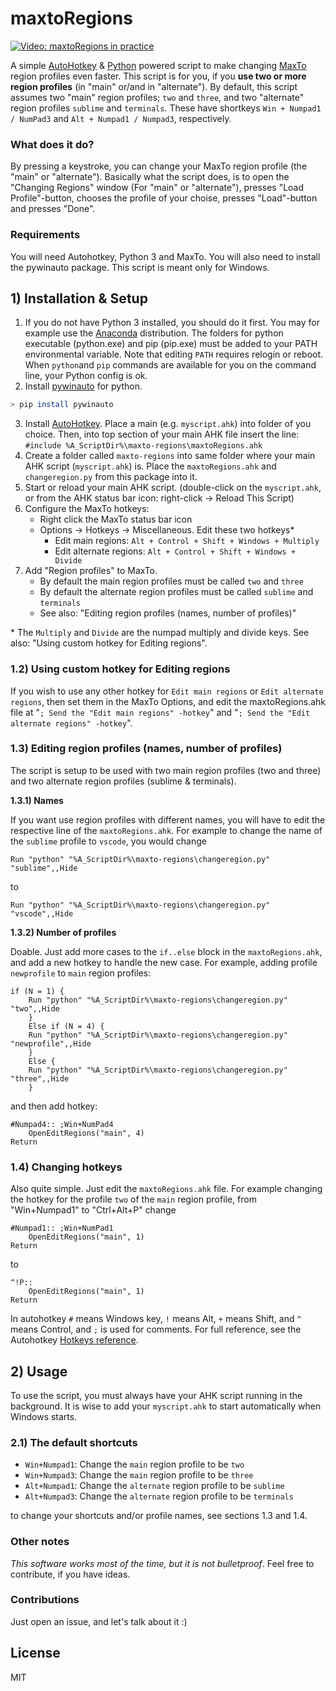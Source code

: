 # maxtoRegions

[![Video: maxtoRegions in practice](https://media.giphy.com/media/xUOxf6w8BxyfMFgITK/giphy.gif)](https://nodesource.com/products/nsolid)

A simple [AutoHotkey](https://autohotkey.com/) & [Python](https://www.python.org/) powered script to make changing [MaxTo](https://maxto.net/) region profiles even faster. This script is for you, if you **use two or more region profiles** (in "main" or/and in "alternate"). By default, this script assumes two "main" region profiles; `two` and `three`, and two "alternate" region profiles `sublime` and `terminals`. These have shortkeys `Win + Numpad1 / NumPad3` and `Alt + Numpad1 / Numpad3`, respectively.

### What does it do?

By pressing a keystroke, you can change your MaxTo region profile (the "main" or "alternate"). Basically what the script does, is to open the "Changing Regions" window (For "main" or "alternate"), presses "Load Profile"-button, chooses the profile of your choise, presses "Load"-button and presses "Done".

### Requirements

You will need Autohotkey, Python 3 and MaxTo. You will also need to install the pywinauto package. This script is meant only for Windows.

## 1) Installation & Setup

1. If you do not have Python 3 installed, you should do it first. You may for example use the [Anaconda](https://anaconda.org/) distribution. The folders for python executable (python.exe) and pip (pip.exe) must be added to your PATH environmental variable. Note that editing `PATH` requires relogin or reboot. When `python`and `pip` commands are available for you on the command line, your Python config is ok.
2. Install [pywinauto](https://github.com/pywinauto/pywinauto) for python.

```sh
> pip install pywinauto
```

3. Install [AutoHotkey](https://autohotkey.com/). Place a main (e.g. `myscript.ahk`) into folder of you choice. Then, into top section of your main AHK file insert the line:
   `#include %A_ScriptDir%\maxto-regions\maxtoRegions.ahk`
4. Create a folder called `maxto-regions` into same folder where your main AHK script (`myscript.ahk`) is. Place the `maxtoRegions.ahk` and `changeregion.py` from this package into it.
5. Start or reload your main AHK script. (double-click on the `myscript.ahk`, or from the AHK status bar icon: right-click -> Reload This Script)
6. Configure the MaxTo hotkeys:
   * Right click the MaxTo status bar icon
   * Options -> Hotkeys -> Miscellaneous. Edit these two hotkeys\*
     * Edit main regions: `Alt + Control + Shift + Windows + Multiply`
     * Edit alternate regions: `Alt + Control + Shift + Windows + Divide`
7. Add "Region profiles" to MaxTo.
   * By default the main region profiles must be called `two` and `three`
   * By default the alternate region profiles must be called `sublime` and `terminals`
   * See also: "Editing region profiles (names, number of profiles)"

\* The `Multiply` and `Divide` are the numpad multiply and divide keys. See also: "Using custom hotkey for Editing regions".

### 1.2) Using custom hotkey for Editing regions

If you wish to use any other hotkey for `Edit main regions` or `Edit alternate regions`, then set them in the MaxTo Options, and edit the maxtoRegions.ahk file at "`; Send the "Edit main regions" -hotkey`" and "`; Send the "Edit alternate regions" -hotkey`".

### 1.3) Editing region profiles (names, number of profiles)

The script is setup to be used with two main region profiles (two and three) and two alternate region profiles (sublime & terminals).

**1.3.1) Names**

If you want use region profiles with different names, you will have to edit the respective line of the `maxtoRegions.ahk`. For example to change the name of the `sublime` profile to `vscode`, you would change

```
Run "python" "%A_ScriptDir%\maxto-regions\changeregion.py" "sublime",,Hide
```

to

```
Run "python" "%A_ScriptDir%\maxto-regions\changeregion.py" "vscode",,Hide
```

**1.3.2) Number of profiles**

Doable. Just add more cases to the `if..else` block in the `maxtoRegions.ahk`, and add a new hotkey to handle the new case. For example, adding profile `newprofile` to `main` region profiles:

```
if (N = 1) {
    Run "python" "%A_ScriptDir%\maxto-regions\changeregion.py" "two",,Hide
    }
    Else if (N = 4) {
    Run "python" "%A_ScriptDir%\maxto-regions\changeregion.py" "newprofile",,Hide
    }
    Else {
    Run "python" "%A_ScriptDir%\maxto-regions\changeregion.py" "three",,Hide
    }
```

and then add hotkey:

```
#Numpad4:: ;Win+NumPad4
    OpenEditRegions("main", 4)
Return
```

### 1.4) Changing hotkeys

Also quite simple. Just edit the `maxtoRegions.ahk` file. For example changing the hotkey for the profile `two` of the `main` region profile, from "Win+Numpad1" to "Ctrl+Alt+P" change

```
#Numpad1:: ;Win+NumPad1
    OpenEditRegions("main", 1)
Return
```

to

```
^!P::
    OpenEditRegions("main", 1)
Return
```

In autohotkey `#` means Windows key, `!` means Alt, `+` means Shift, and `^` means Control, and `;` is used for comments. For full reference, see the Autohotkey [Hotkeys reference](https://autohotkey.com/docs/Hotkeys.htm).

## 2) Usage

To use the script, you must always have your AHK script running in the background. It is wise to add your `myscript.ahk` to start automatically when Windows starts.

### 2.1) The default shortcuts

* `Win+Numpad1`: Change the `main` region profile to be `two`
* `Win+Numpad3`: Change the `main` region profile to be `three`
* `Alt+Numpad1`: Change the `alternate` region profile to be `sublime`
* `Alt+Numpad3`: Change the `alternate` region profile to be `terminals`

to change your shortcuts and/or profile names, see sections 1.3 and 1.4.

### Other notes

_This software works most of the time, but it is not bulletproof_. Feel free to contribute, if you have ideas.

### Contributions

Just open an issue, and let's talk about it :)

## License

MIT
